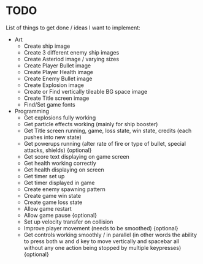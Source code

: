 # TODO

List of things to get done / ideas I want to implement:

* Art
    * Create ship image
    * Create 3 different enemy ship images
    * Create Asteriod image / varying sizes
    * Create Player Bullet image
    * Create Player Health image
    * Create Enemy Bullet image
    * Create Explosion image
    * Create or Find vertically tileable BG space image
    * Create Title screen image
    * Find/Set game fonts
* Programming
    * Get explosions fully working
    * Get particle effects working (mainly for ship booster)
    * Get Title screen running, game, loss state, win state, credits (each pushes into new state)
    * Get powerups running (alter rate of fire or type of bullet, special attacks, shields) {optional}
    * Get score text displaying on game screen
    * Get health working correctly
    * Get health displaying on screen
    * Get timer set up
    * Get timer displayed in game
    * Create enemy spawning pattern
    * Create game win state
    * Create game loss state
    * Allow game restart
    * Allow game pause {optional}
    * Set up velocity transfer on collision 
    * Improve player movement (needs to be smoothed) {optional}
    * Get controls working smoothly / in parallel (in other words the ability to press both w and d key to move vertically and spacebar all without any one action being stopped by multiple keypresses) {optional}